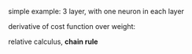 simple example: 3 layer, with one neuron in each layer



derivative of cost function over weight:

relative calculus, **chain rule**